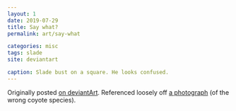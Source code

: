 ```yaml
---
layout: 1
date: 2019-07-29
title: Say what?
permalink: art/say-what

categories: misc
tags: slade
site: deviantart

caption: Slade bust on a square. He looks confused.
---
```

Originally posted [on deviantArt](https://www.deviantart.com/a-flyleaf/art/Say-what-807631756). Referenced loosely off [a photograph](https://commons.wikimedia.org/wiki/File:Coyote_in_Alaska.jpg) (of the wrong coyote species).